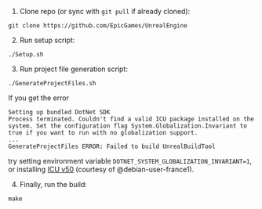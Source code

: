 1. Clone repo (or sync with `git pull` if already cloned):

```
git clone https://github.com/EpicGames/UnrealEngine
```

2. Run setup script:

```
./Setup.sh
```

3. Run project file generation script:

```
./GenerateProjectFiles.sh
```

If you get the error

```
Setting up bundled DotNet SDK
Process terminated. Couldn't find a valid ICU package installed on the system. Set the configuration flag System.Globalization.Invariant to true if you want to run with no globalization support.
...
GenerateProjectFiles ERROR: Failed to build UnrealBuildTool
```

try setting environment variable `DOTNET_SYSTEM_GLOBALIZATION_INVARIANT=1`, or installing [ICU v50](https://icu.unicode.org/download/50) (courtesy of @debian-user-france1).

4. Finally, run the build:

```
make
```
